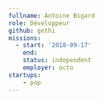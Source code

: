```yaml
---
fullname: Antoine Bigard
role: Développeur
github: gethi
missions:
  - start: '2018-09-17'
    end:
    status: independent
    employer: octo
startups:
    - pop
---
```

